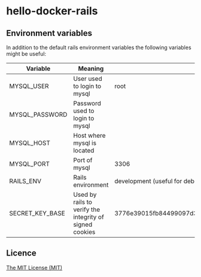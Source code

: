# hello-docker-rails

## Environment variables
In addition to the default rails environment variables the following variables might be useful:

| Variable        | Meaning                                                 | Default                                                                                                                          |
|-----------------|---------------------------------------------------------|----------------------------------------------------------------------------------------------------------------------------------|
| MYSQL_USER      | User used to login to mysql                             | root                                                                                                                             |
| MYSQL_PASSWORD  | Password used to login to mysql                         |                                                                                                                                  |
| MYSQL_HOST      | Host where mysql is located                             |                                                                                                                                  |
| MYSQL_PORT      | Port of mysql                                           | 3306                                                                                                                             |
| RAILS_ENV       | Rails environment                                       | development (useful for debugging)                                                                                               |
| SECRET_KEY_BASE | Used by rails to verify the integrity of signed cookies | 3776e39015fb84499097d3288f80eeae4a25c0d527385364dfef52262bb272bf0d95e57730ee4b8b07356f9c9d3339d59609720e1053175b97707b0ce9a18e85 |

## Licence

[The MIT License (MIT)](https://github.com/xtity/hello-docker-rails/blob/master/LICENSE)

